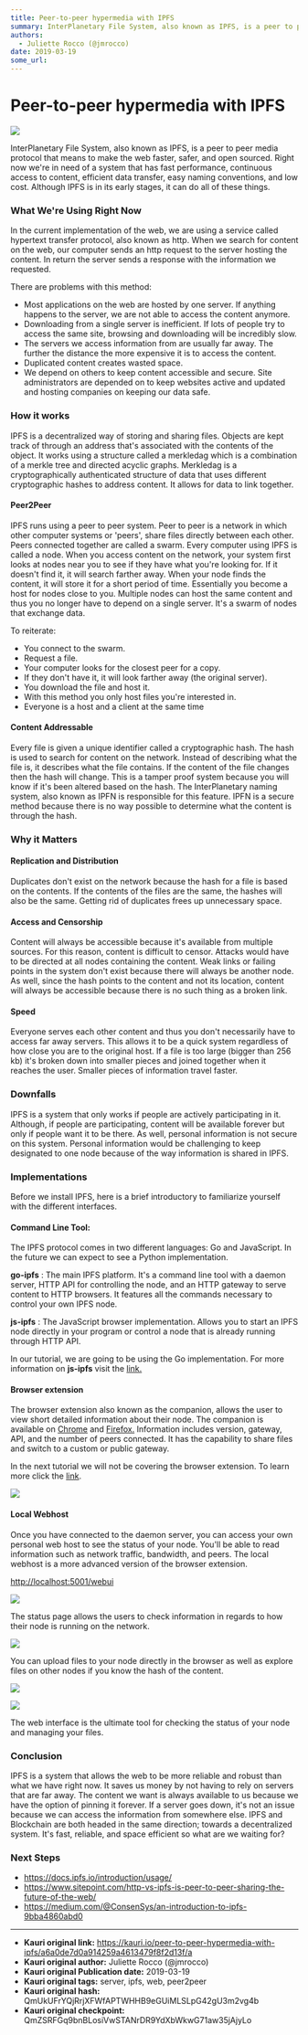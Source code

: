 ```yaml
---
title: Peer-to-peer hypermedia with IPFS
summary: InterPlanetary File System, also known as IPFS, is a peer to peer media protocol that means to make the web faster, safer, and open sourced. Right now were in need of a system that has fast performance, continuous access to content, efficient data transfer, easy naming conventions, and low cost. Although IPFS is in its early stages, it can do all of these things. What Were Using Right Now In the current implementation of the web, we are using a service called hypertext transfer protocol, also kn
authors:
  - Juliette Rocco (@jmrocco)
date: 2019-03-19
some_url: 
---
```


# Peer-to-peer hypermedia with IPFS

![](https://ipfs.infura.io/ipfs/QmVmFg2MiFVxb4Ro967CaubE8ytjWD5gDFgsNzRCnrVUj9)


InterPlanetary File System, also known as IPFS, is a peer to peer media protocol that means to make the web faster, safer, and open sourced. Right now we're in need of a system that has fast performance, continuous access to content, efficient data transfer, easy naming conventions, and low cost. Although IPFS is in its early stages, it can do all of these things.

### What We're Using Right Now

In the current implementation of the web, we are using a service called hypertext transfer protocol, also known as http. When we search for content on the web, our computer sends an http request to the server hosting the content. In return the server sends a response with the information we requested.

There are problems with this method:

-   Most applications on the web are hosted by one server. If anything happens to the server, we are not able to access the content anymore.
-   Downloading from a single server is inefficient. If lots of people try to access the same site, browsing and downloading will be incredibly slow.
-   The servers we access information from are usually far away. The further the distance the more expensive it is to access the content.
-   Duplicated content creates wasted space.
-   We depend on others to keep content accessible and secure. Site administrators are depended on to keep websites active and updated and hosting companies on keeping our data safe.

### How it works

IPFS is a decentralized way of storing and sharing files. Objects are kept track of through an address that's associated with the contents of the object. It works using a structure called a merkledag which is a combination of a merkle tree and directed acyclic graphs. Merkledag is a cryptographically authenticated structure of data that uses different cryptographic hashes to address content. It allows for data to link together.

#### Peer2Peer

IPFS runs using a peer to peer system. Peer to peer is a network in which other computer systems or 'peers', share files directly between each other. Peers connected together are called a swarm. Every computer using IPFS is called a node. When you access content on the network, your system first looks at nodes near you to see if they have what you're looking for. If it doesn't find it, it will search farther away. When your node finds the content, it will store it for a short period of time. Essentially you become a host for nodes close to you. Multiple nodes can host the same content and thus you no longer have to depend on a single server. It's a swarm of nodes that exchange data.

To reiterate:  

-   You connect to the swarm.
-   Request a file.
-   Your computer looks for the closest peer for a copy.
-   If they don't have it, it will look farther away (the original server).
-   You download the file and host it.
-   With this method you only host files you're interested in.
-   Everyone is a host and a client at the same time

#### Content Addressable

Every file is given a unique identifier called a cryptographic hash. The hash is used to search for content on the network. Instead of describing what the file is, it describes what the file contains. If the content of the file changes then the hash will change. This is a tamper proof system because you will know if it's been altered based on the hash. The InterPlanetary naming system, also known as IPFN is responsible for this feature. IPFN is a secure method because there is no way possible to determine what the content is through the hash.

### Why it Matters

#### Replication and Distribution

Duplicates don't exist on the network because the hash for a file is based on the contents. If the contents of the files are the same, the hashes will also be the same. Getting rid of duplicates frees up unnecessary space.

#### Access and Censorship

Content will always be accessible because it's available from multiple sources. For this reason, content is difficult to censor. Attacks would have to be directed at all nodes containing the content. Weak links or failing points in the system don't exist because there will always be another node. As well, since the hash points to the content and not its location, content will always be accessible because there is no such thing as a broken link.

#### Speed

Everyone serves each other content and thus you don't necessarily have to access far away servers. This allows it to be a quick system regardless of how close you are to the original host. If a file is too large (bigger than 256 kb) it's broken down into smaller pieces and joined together when it reaches the user. Smaller pieces of information travel faster.

### Downfalls

IPFS is a system that only works if people are actively participating in it. Although, if people are participating, content will be available forever but only if people want it to be there. As well, personal information is not secure on this system. Personal information would be challenging to keep designated to one node because of the way information is shared in IPFS.

### Implementations

Before we install IPFS, here is a brief introductory to familiarize yourself with the different interfaces.

#### Command Line Tool:

The IPFS protocol comes in two different languages: Go and JavaScript. In the future we can expect to see a Python implementation.

**go-ipfs** : The main IPFS platform. It's a command line tool with a daemon server, HTTP API for controlling the node, and an HTTP gateway to serve content to HTTP browsers. It features all the commands necessary to control your own IPFS node.

**js-ipfs** : The JavaScript browser implementation. Allows you to start an IPFS node directly in your program or control a node that is already running through HTTP API.

In our tutorial, we are going to be using the Go implementation. For more information on **js-ipfs** visit the [link.](https://js.ipfs.io/)

#### Browser extension

The browser extension also known as the companion, allows the user to view short detailed information about their node. The companion is available on [Chrome](https://chrome.google.com/webstore/detail/ipfs-companion/nibjojkomfdiaoajekhjakgkdhaomnch?hl=en) and [Firefox.](https://addons.mozilla.org/en-US/firefox/addon/ipfs-companion/) Information includes version, gateway, API, and the number of peers connected. It has the capability to share files and switch to a custom or public gateway.

In the next tutorial we will not be covering the browser extension. To learn more click the [link](https://github.com/ipfs-shipyard/ipfs-companion).

![](https://ipfs.infura.io/ipfs/Qmevyp8k7QKnE8WAmBb6LrmvvarVXFZ4mcyrpCFmXLF1Tx)

#### Local Webhost

Once you have connected to the daemon server, you can access your own personal web host to see the status of your node. You'll be able to read information such as network traffic, bandwidth, and peers. The local webhost is a more advanced version of the browser extension.

<http://localhost:5001/webui>

![](https://ipfs.infura.io/ipfs/QmY38K1ps2iG2DsYcWbq9nc9Y4uz2PA3PmD9q12R8Z5Bno)

The status page allows the users to check information in regards to how their node is running on the network.

![](https://ipfs.infura.io/ipfs/QmdCspQhUqUsXHSUpL85mdJkmwfJJE2vSf35bbko9X6N3s)

You can upload files to your node directly in the browser as well as explore files on other nodes if you know the hash of the content. 

![](https://ipfs.infura.io/ipfs/QmNcLG5bmCGRK4AbfHgEQBqZoR3pABMwNwY2Q6Gd8KS3uf)

![](https://ipfs.infura.io/ipfs/QmNcLG5bmCGRK4AbfHgEQBqZoR3pABMwNwY2Q6Gd8KS3uf)

The web interface is the ultimate tool for checking the status of your node and managing your files.

### Conclusion

IPFS is a system that allows the web to be more reliable and robust than what we have right now. It saves us money by not having to rely on servers that are far away. The content we want is always available to us because we have the option of pinning it forever. If a server goes down, it's not an issue because we can access the information from somewhere else. IPFS and Blockchain are both headed in the same direction; towards a decentralized system. It's fast, reliable, and space efficient so what are we waiting for?

### Next Steps

- <https://docs.ipfs.io/introduction/usage/>
- <https://www.sitepoint.com/http-vs-ipfs-is-peer-to-peer-sharing-the-future-of-the-web/>
- <https://medium.com/@ConsenSys/an-introduction-to-ipfs-9bba4860abd0>



---

- **Kauri original link:** https://kauri.io/peer-to-peer-hypermedia-with-ipfs/a6a0de7d0a914259a4613479f8f2d13f/a
- **Kauri original author:** Juliette Rocco (@jmrocco)
- **Kauri original Publication date:** 2019-03-19
- **Kauri original tags:** server, ipfs, web, peer2peer
- **Kauri original hash:** QmUkUFrYQjRrjXFWfAPTWHHB9eGUiMLSLpG42gU3m2vg4b
- **Kauri original checkpoint:** QmZSRFGq9bnBLosiVwSTANrDR9YdXbWkwG71aw35jAjyLo



